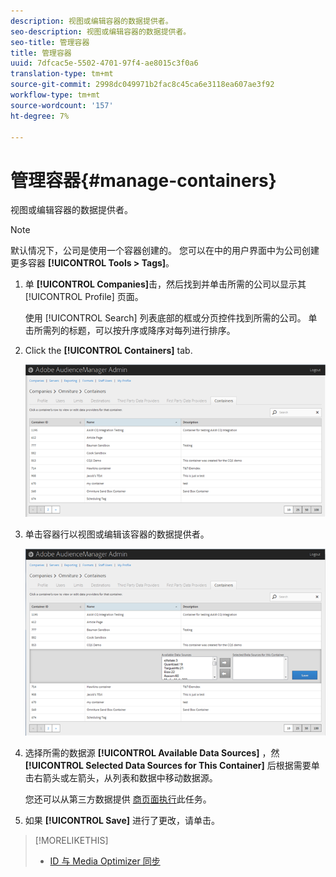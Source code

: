 ```yaml
---
description: 视图或编辑容器的数据提供者。
seo-description: 视图或编辑容器的数据提供者。
seo-title: 管理容器
title: 管理容器
uuid: 7dfcac5e-5502-4701-97f4-ae8015c3f0a6
translation-type: tm+mt
source-git-commit: 2998dc049971b2fac8c45ca6e3118ea607ae3f92
workflow-type: tm+mt
source-wordcount: '157'
ht-degree: 7%

---
```



# 管理容器{#manage-containers}

视图或编辑容器的数据提供者。

<!-- t_containers.xml -->

>[!NOTE]
>
>默认情况下，公司是使用一个容器创建的。 您可以在中的用户界面中为公司创建更多容器 **[!UICONTROL Tools > Tags]**。

1. 单 **[!UICONTROL Companies]**&#x200B;击，然后找到并单击所需的公司以显示其 [!UICONTROL Profile] 页面。

   使用 [!UICONTROL Search] 列表底部的框或分页控件找到所需的公司。 单击所需列的标题，可以按升序或降序对每列进行排序。

1. Click the **[!UICONTROL Containers]** tab.

   ![](assets/containers.png)

1. 单击容器行以视图或编辑该容器的数据提供者。

   ![步骤结果](assets/containers_edit.png)

1. 选择所需的数据源 **[!UICONTROL Available Data Sources]** ，然 **[!UICONTROL Selected Data Sources for This Container]** 后根据需要单击右箭头或左箭头，从列表和数据中移动数据源。

   您还可以从第三方数据提供 [商页面执行](../companies/admin-third-party-providers.md#task_E942DD674D794BA6B8EFD52FD866E689)此任务。

1. 如果 **[!UICONTROL Save]** 进行了更改，请单击。

>[!MORELIKETHIS]
>
>* [ID 与 Media Optimizer 同步](../companies/admin-amo-sync.md#concept_2B5537233DAA4860B3503B344F937D83)

